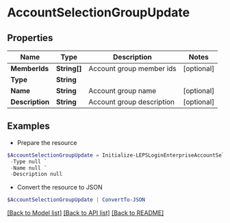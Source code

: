 # AccountSelectionGroupUpdate
## Properties

Name | Type | Description | Notes
------------ | ------------- | ------------- | -------------
**MemberIds** | **String[]** | Account group member ids | [optional] 
**Type** | **String** |  | 
**Name** | **String** | Account group name | [optional] 
**Description** | **String** | Account group description | [optional] 

## Examples

- Prepare the resource
```powershell
$AccountSelectionGroupUpdate = Initialize-LEPSLoginEnterpriseAccountSelectionGroupUpdate  -MemberIds null `
 -Type null `
 -Name null `
 -Description null
```

- Convert the resource to JSON
```powershell
$AccountSelectionGroupUpdate | ConvertTo-JSON
```

[[Back to Model list]](../README.md#documentation-for-models) [[Back to API list]](../README.md#documentation-for-api-endpoints) [[Back to README]](../README.md)

